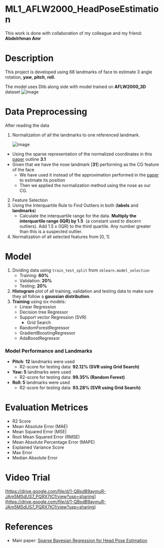 # ML1_AFLW2000_HeadPoseEstimation
This work is done with collaboration of my colleague and my friend: **Abdelrhman Amr**

# Description

This project is developed using 68 landmarks of face to estimate 3 angle rotation, **yaw**, **pitch**, **roll.** 

The model uses Dlib along side with model trained on **AFLW2000_3D** dataset
![image](https://user-images.githubusercontent.com/54750418/174401818-c7139533-09f6-497a-9394-98ff5a80988e.png)


# Data Preprocessing

After reading the data 

1. Normalization of all the landmarks to one referenced landmark.
    
    ![image](https://user-images.githubusercontent.com/54750418/174401870-722df03f-03ad-4a23-8097-520a1fc1c535.png)
    
- Using the sparse representation of the normalized coordinates in this [paper](https://github.com/DinaZakaria/ML1_AFLW2000_HeadPoseEstimation/blob/master/Papers/Sparse_Bayesian_Regression_for_Head_Pose_Estimatio.pdf) outline **3.1**
- Given that we have the nose landmark [**31**] performing as the CG feature of the face
    - We have used it instead of the approximation performed in the [paper](https://github.com/DinaZakaria/ML1_AFLW2000_HeadPoseEstimation/blob/master/Papers/Sparse_Bayesian_Regression_for_Head_Pose_Estimatio.pdf) to estimate its position
    - Then we applied the normalization method using the nose as our CG.
2. Feature Selection
3. Using the Interquartile Rule to Find Outliers in both (**labels** and **landmarks**)
    - Calculate the interquartile range for the data. **Multiply the interquartile range (IQR) by 1.5**
     (a constant used to discern outliers). Add 1.5 x (IQR) to the third quartile. Any number greater than this is a suspected outlier.
4. Normalization of all selected features from [0, 1]

# Model

1. Dividing data using `train_test_split` from `sklearn.model_selection`
    - Training: **60%**
    - Validation: **20%**
    - Testing: **20%**
2. **Histogram** plot of all training, validation and testing data to make sure they all follow a **gaussian distribution**.
3. **Training** using six models:
    - Linear Regression
    - Decision tree Regressor
    - Support vector Regression (SVR)
        - Grid Search
    - RandomForestRegressor
    - GradientBoostingRegressor
    - AdaBoostRegressor

### Model Performance and **Landmarks**

- **Pitch**: **12** landmarks were used
    - R2-score for testing data: **92.12% (SVR using Grid Search)**
- **Yaw: 5** landmarks were used
    - R2-score for testing data: **99.35% (Random Forest)**
- **Roll: 5** landmarks were used
    - R2-score for testing data: **93.28% (SVR using Grid Search)**

# Evaluation Metrices

- R2 Score
- Mean Absolute Error (MAE)
- Mean Squared Error (MSE)
- Root Mean Squared Error (RMSE)
- Mean Absolute Percentage Error (MAPE)
- Explained Variance Score
- Max Error
- Median Absolute Error

# Video Trial

[https://drive.google.com/file/d/1-QBsdB9aymuR-JAm5MSdUS7_PQRX7tCf/view?usp=sharing](https://drive.google.com/file/d/1-QBsdB9aymuR-JAm5MSdUS7_PQRX7tCf/view?usp=sharing)

# References

- Main paper:  [Sparse Bayesian Regression for Head Pose Estimation](https://github.com/DinaZakaria/ML1_AFLW2000_HeadPoseEstimation/blob/master/Papers/Sparse_Bayesian_Regression_for_Head_Pose_Estimatio.pdf)
